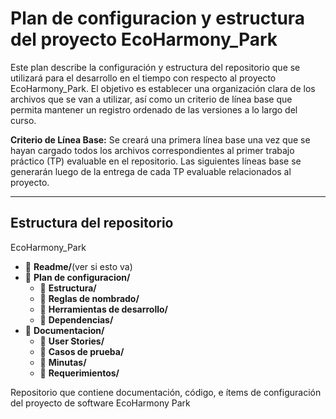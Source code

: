 # Plan de configuracion y estructura del proyecto EcoHarmony_Park

Este plan describe la configuración y estructura del repositorio que se utilizará para el desarrollo en el tiempo con respecto al proyecto EcoHarmony_Park. El objetivo es establecer una organización clara de los archivos que se van a utilizar, así como un criterio de línea base que permita mantener un registro ordenado de las versiones a lo largo del curso.

**Criterio de Línea Base:**
Se creará una primera línea base una vez que se hayan cargado todos los archivos correspondientes al primer trabajo práctico (TP) evaluable en el repositorio. Las siguientes líneas base se generarán luego de la entrega de cada TP evaluable relacionados al proyecto.

---

## **Estructura del repositorio**
EcoHarmony_Park
- 📂 **Readme/**(ver si esto va)
- 📂 **Plan de configuracion/**
  - 📂 **Estructura/**
  - 📂 **Reglas de nombrado/**
  - 📂 **Herramientas de desarrollo/**
  - 📂 **Dependencias/**
- 📂 **Documentacion/**
  - 📂 **User Stories/**
  - 📂 **Casos de prueba/**
  - 📂 **Minutas/**
  - 📂 **Requerimientos/**

Repositorio que contiene documentación, código, e ítems de configuración del proyecto de software EcoHarmony Park
